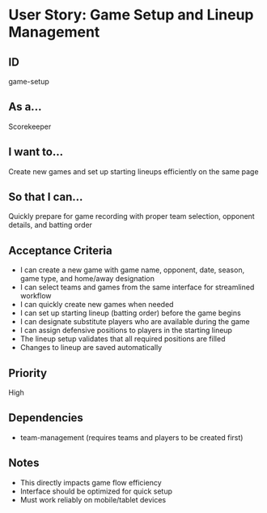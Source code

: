 # User Story: Game Setup and Lineup Management

## ID
game-setup

## As a...
Scorekeeper

## I want to...
Create new games and set up starting lineups efficiently on the same page

## So that I can...
Quickly prepare for game recording with proper team selection, opponent details, and batting order

## Acceptance Criteria
- I can create a new game with game name, opponent, date, season, game type, and home/away designation
- I can select teams and games from the same interface for streamlined workflow
- I can quickly create new games when needed
- I can set up starting lineup (batting order) before the game begins
- I can designate substitute players who are available during the game
- I can assign defensive positions to players in the starting lineup
- The lineup setup validates that all required positions are filled
- Changes to lineup are saved automatically

## Priority
High

## Dependencies
- team-management (requires teams and players to be created first)

## Notes
- This directly impacts game flow efficiency
- Interface should be optimized for quick setup
- Must work reliably on mobile/tablet devices